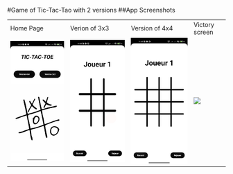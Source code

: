 #Game of Tic-Tac-Tao with 2 versions
##App Screenshots

<table>
  <tr>
    <td>Home Page</td>
    <td>Verion of 3x3</td>
    <td>Version of 4x4</td>
    <td>Victory screen</td>
  </tr>
  <tr>
    <td><img src="app/src/main/res/drawable/image_app/Home.jpg" width="250"> </td> 
    <td><img src="app/src/main/res/drawable/image_app/3x3.jpg" width="250"> </td>   
    <td><img src="app/src/main/res/drawable/image_app/4x4.jpg" width="250"> </td> 
    <td><img src="app/src/main/res/drawable/image_app/Jouer_1_gagné.jpg" width="250"> </td>
  </tr>
 </table>
